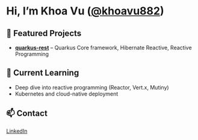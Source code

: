 # Hi, I’m Khoa Vu ([@khoavu882](https://github.com/khoavu882))

## 🚀 Featured Projects
- **[quarkus-rest](https://github.com/khoavu882/quarkus-rest-boilerplate)** – Quarkus Core framework, Hibernate Reactive, Reactive Programming

## 🌱 Current Learning
- Deep dive into reactive programming (Reactor, Vert.x, Mutiny)
- Kubernetes and cloud-native deployment

## 📫 Contact
[LinkedIn](https://linkedin.com/in/...)
